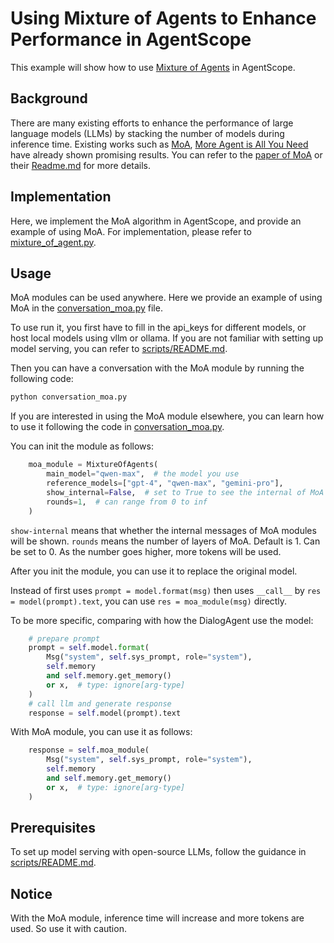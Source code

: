 # Using Mixture of Agents to Enhance Performance in AgentScope

This example will show how to use [Mixture of Agents]((https://arxiv.org/abs/2406.04692)) in AgentScope.

## Background

There are many existing efforts to enhance the performance of large language models (LLMs) by stacking the number of models during inference time.
Existing works such as [MoA](https://github.com/togethercomputer/MoA), [More Agent is All You Need](https://arxiv.org/abs/2402.05120) have already shown promising results.
You can refer to the [paper of MoA](https://arxiv.org/abs/2406.04692) or their [Readme.md](https://github.com/togethercomputer/MoA/blob/main/README.md) for more details.

## Implementation

Here, we implement the MoA algorithm in AgentScope, and provide an example of using MoA.
For implementation, please refer to [mixture_of_agent.py](https://github.com/modelscope/agentscope/blob/main/src/agentscope/strategy/mixture_of_agent.py).


## Usage
MoA modules can be used anywhere. Here we provide an example of using MoA in the [conversation_moa.py](https://github.com/modelscope/agentscope/blob/main/examples/conversation_mixture_of_agents/conversation_moa.py) file.

To use run it, you first have to fill in the api_keys for different models, or host local models using vllm or ollama.
If you are not familiar with setting up model serving, you can refer to [scripts/README.md](https://github.com/modelscope/agentscope/blob/main/scripts/README.md).

Then you can have a conversation with the MoA module by running the following code:

```python
python conversation_moa.py
```

If you are interested in using the MoA module elsewhere, you can learn how to use it following the code in [conversation_moa.py](https://github.com/modelscope/agentscope/blob/main/examples/conversation_mixture_of_agents/conversation_moa.py).


You can init the module as follows:
```python
    moa_module = MixtureOfAgents(
        main_model="qwen-max",  # the model you use
        reference_models=["gpt-4", "qwen-max", "gemini-pro"],
        show_internal=False,  # set to True to see the internal of MoA modules
        rounds=1,  # can range from 0 to inf
    )
```

`show-internal` means that whether the internal messages of MoA modules will be shown.
`rounds` means the number of layers of MoA. Default is 1. Can be set to 0. As the number goes higher, more tokens will be used.

After you init the module, you can use it to replace the original model.

Instead of first uses `prompt = model.format(msg)` then uses `__call__` by `res = model(prompt).text`, you can use `res = moa_module(msg)` directly.

To be more specific, comparing with how the DialogAgent use the model:
```python
    # prepare prompt
    prompt = self.model.format(
        Msg("system", self.sys_prompt, role="system"),
        self.memory
        and self.memory.get_memory()
        or x,  # type: ignore[arg-type]
    )
    # call llm and generate response
    response = self.model(prompt).text
```

With MoA module, you can use it as follows:
```python
    response = self.moa_module(
        Msg("system", self.sys_prompt, role="system"),
        self.memory
        and self.memory.get_memory()
        or x,  # type: ignore[arg-type]
    )
```

## Prerequisites
To set up model serving with open-source LLMs, follow the guidance in
[scripts/README.md](https://github.com/modelscope/agentscope/blob/main/scripts/README.md).

## Notice
With the MoA module, inference time will increase and more tokens are used. So use it with caution.